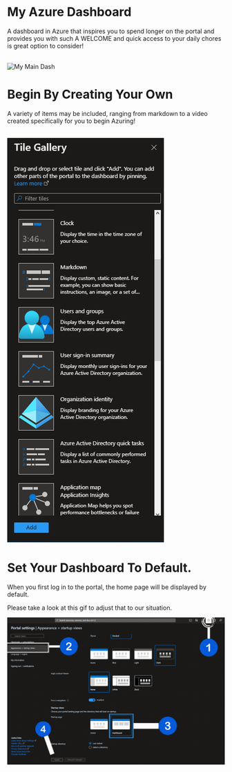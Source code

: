 # My Azure Dashboard
A dashboard in Azure that inspires you to spend longer on the portal and provides you with such A WELCOME and quick access to your daily chores is great option to consider!

<br>
<img src="obj/main—.gif" alt="My Main Dash"  />

<br>

 


# Begin By Creating Your Own
A variety of items may be included, ranging from markdown to a video created specifically for you to begin Azuring!

<br>
<img src=obj/gallery.PNG  />

# Set Your Dashboard To Default.
When you first log in to the portal, the home page will be displayed by default.
<br>

Please take a look at this gif to adjust that to our situation.

<img src=obj/dashdef.gif  />

